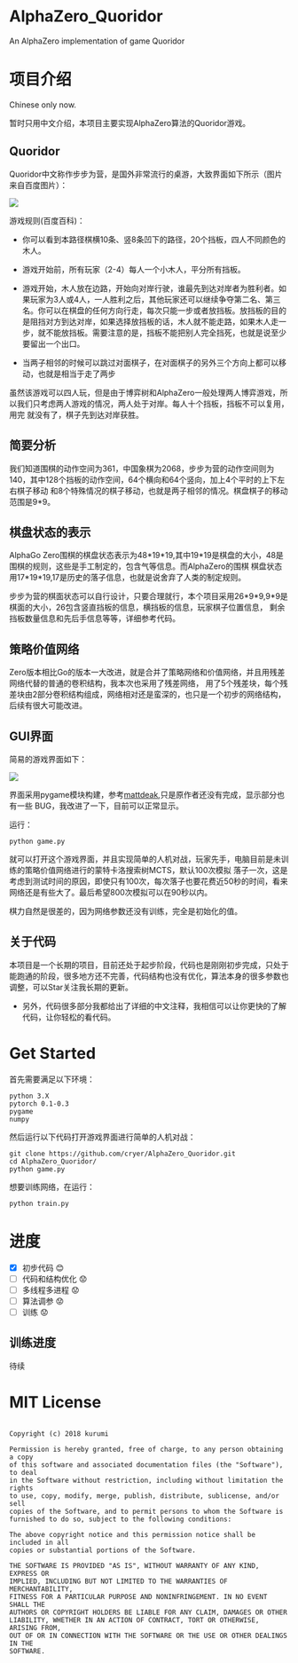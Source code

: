 # AlphaZero_Quoridor
An AlphaZero implementation of game Quoridor

# 项目介绍

Chinese only now.

暂时只用中文介绍，本项目主要实现AlphaZero算法的Quoridor游戏。

## Quoridor

Quoridor中文称作步步为营，是国外非常流行的桌游，大致界面如下所示（图片来自百度图片）：

![](https://github.com/cryer/AlphaZero_Quoridor/raw/master/images/1.jpg)

游戏规则(百度百科)：

* 你可以看到本路径棋横10条、竖8条凹下的路径，20个挡板，四人不同颜色的木人。
* 游戏开始前，所有玩家（2-4）每人一个小木人，平分所有挡板。
* 游戏开始，木人放在边路，开始向对岸行驶，谁最先到达对岸者为胜利者。如果玩家为3人或4人，一人胜利之后，其他玩家还可以继续争夺第二名、第三名。你可以在棋盘的任何方向行走，每次只能一步或者放挡板。放挡板的目的是阻挡对方到达对岸，如果选择放挡板的话，木人就不能走路，如果木人走一步，就不能放挡板。需要注意的是，挡板不能把别人完全挡死，也就是说至少要留出一个出口。

* 当两子相邻的时候可以跳过对面棋子，在对面棋子的另外三个方向上都可以移动，也就是相当于走了两步

虽然该游戏可以四人玩，但是由于博弈树和AlphaZero一般处理两人博弈游戏，所以我们只考虑两人游戏的情况，两人处于对岸。每人十个挡板，挡板不可以复用，用完
就没有了，棋子先到达对岸获胜。

## 简要分析

我们知道围棋的动作空间为361，中国象棋为2068，步步为营的动作空间则为140，其中128个挡板的动作空间，64个横向和64个竖向，加上4个平时的上下左右棋子移动
和8个特殊情况的棋子移动，也就是两子相邻的情况。棋盘棋子的移动范围是9\*9。

## 棋盘状态的表示

AlphaGo Zero围棋的棋盘状态表示为48\*19\*19,其中19\*19是棋盘的大小，48是围棋的规则，这些是手工制定的，包含气等信息。而AlphaZero的围棋
棋盘状态用17\*19\*19,17是历史的落子信息，也就是说舍弃了人类的制定规则。

步步为营的棋面状态可以自行设计，只要合理就行，本个项目采用26\*9\*9,9\*9是棋面的大小，26包含竖直挡板的信息，横挡板的信息，玩家棋子位置信息，
剩余挡板数量信息和先后手信息等等，详细参考代码。

## 策略价值网络

Zero版本相比Go的版本一大改进，就是合并了策略网络和价值网络，并且用残差网络代替的普通的卷积结构，我本次也采用了残差网络，
用了5个残差块，每个残差块由2部分卷积结构组成，网络相对还是蛮深的，也只是一个初步的网络结构，后续有很大可能改进。

## GUI界面

简易的游戏界面如下：

![](https://github.com/cryer/AlphaZero_Quoridor/raw/master/images/2.png)

界面采用pygame模块构建，参考[mattdeak](https://github.com/mattdeak/QuoridorZero),只是原作者还没有完成，显示部分也有一些
BUG，我改进了一下，目前可以正常显示。

运行：
```
python game.py
```
就可以打开这个游戏界面，并且实现简单的人机对战，玩家先手，电脑目前是未训练的策略价值网络进行的蒙特卡洛搜索树MCTS，默认100次模拟
落子一次，这是考虑到测试时间的原因，即使只有100次，每次落子也要花费近50秒的时间，看来网络还是有些大了。最后希望800次模拟可以在90秒以内。

棋力自然是很差的，因为网络参数还没有训练，完全是初始化的值。

## 关于代码

本项目是一个长期的项目，目前还处于起步阶段，代码也是刚刚初步完成，只处于能跑通的阶段，很多地方还不完善，代码结构也没有优化，算法本身的很多参数也
调整，可以Star关注我长期的更新。

* 另外，代码很多部分我都给出了详细的中文注释，我相信可以让你更快的了解代码，让你轻松的看代码。

# Get Started

首先需要满足以下环境：
```
python 3.X
pytorch 0.1-0.3
pygame
numpy
```
然后运行以下代码打开游戏界面进行简单的人机对战：
```
git clone https://github.com/cryer/AlphaZero_Quoridor.git
cd AlphaZero_Quoridor/
python game.py
```
想要训练网络，在运行：
```
python train.py
```

# 进度

- [x] 初步代码 :blush:
- [ ] 代码和结构优化 :worried:
- [ ] 多线程多进程 :worried:
- [ ] 算法调参 :worried:
- [ ] 训练 :worried:

## 训练进度

待续

# MIT License

```

Copyright (c) 2018 kurumi

Permission is hereby granted, free of charge, to any person obtaining a copy
of this software and associated documentation files (the "Software"), to deal
in the Software without restriction, including without limitation the rights
to use, copy, modify, merge, publish, distribute, sublicense, and/or sell
copies of the Software, and to permit persons to whom the Software is
furnished to do so, subject to the following conditions:

The above copyright notice and this permission notice shall be included in all
copies or substantial portions of the Software.

THE SOFTWARE IS PROVIDED "AS IS", WITHOUT WARRANTY OF ANY KIND, EXPRESS OR
IMPLIED, INCLUDING BUT NOT LIMITED TO THE WARRANTIES OF MERCHANTABILITY,
FITNESS FOR A PARTICULAR PURPOSE AND NONINFRINGEMENT. IN NO EVENT SHALL THE
AUTHORS OR COPYRIGHT HOLDERS BE LIABLE FOR ANY CLAIM, DAMAGES OR OTHER
LIABILITY, WHETHER IN AN ACTION OF CONTRACT, TORT OR OTHERWISE, ARISING FROM,
OUT OF OR IN CONNECTION WITH THE SOFTWARE OR THE USE OR OTHER DEALINGS IN THE
SOFTWARE.

```
